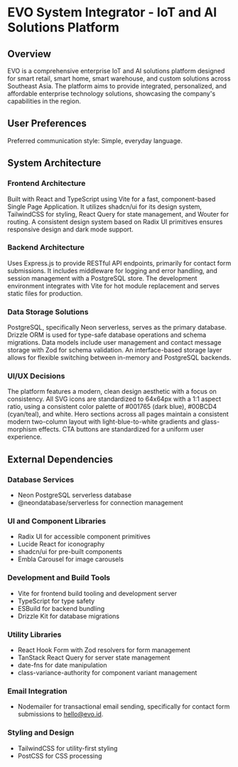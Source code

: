 # EVO System Integrator - IoT and AI Solutions Platform

## Overview
EVO is a comprehensive enterprise IoT and AI solutions platform designed for smart retail, smart home, smart warehouse, and custom solutions across Southeast Asia. The platform aims to provide integrated, personalized, and affordable enterprise technology solutions, showcasing the company's capabilities in the region.

## User Preferences
Preferred communication style: Simple, everyday language.

## System Architecture

### Frontend Architecture
Built with React and TypeScript using Vite for a fast, component-based Single Page Application. It utilizes shadcn/ui for its design system, TailwindCSS for styling, React Query for state management, and Wouter for routing. A consistent design system based on Radix UI primitives ensures responsive design and dark mode support.

### Backend Architecture
Uses Express.js to provide RESTful API endpoints, primarily for contact form submissions. It includes middleware for logging and error handling, and session management with a PostgreSQL store. The development environment integrates with Vite for hot module replacement and serves static files for production.

### Data Storage Solutions
PostgreSQL, specifically Neon serverless, serves as the primary database. Drizzle ORM is used for type-safe database operations and schema migrations. Data models include user management and contact message storage with Zod for schema validation. An interface-based storage layer allows for flexible switching between in-memory and PostgreSQL backends.

### UI/UX Decisions
The platform features a modern, clean design aesthetic with a focus on consistency. All SVG icons are standardized to 64x64px with a 1:1 aspect ratio, using a consistent color palette of #001765 (dark blue), #00BCD4 (cyan/teal), and white. Hero sections across all pages maintain a consistent modern two-column layout with light-blue-to-white gradients and glass-morphism effects. CTA buttons are standardized for a uniform user experience.

## External Dependencies

### Database Services
- Neon PostgreSQL serverless database
- @neondatabase/serverless for connection management

### UI and Component Libraries
- Radix UI for accessible component primitives
- Lucide React for iconography
- shadcn/ui for pre-built components
- Embla Carousel for image carousels

### Development and Build Tools
- Vite for frontend build tooling and development server
- TypeScript for type safety
- ESBuild for backend bundling
- Drizzle Kit for database migrations

### Utility Libraries
- React Hook Form with Zod resolvers for form management
- TanStack React Query for server state management
- date-fns for date manipulation
- class-variance-authority for component variant management

### Email Integration
- Nodemailer for transactional email sending, specifically for contact form submissions to hello@evo.id.

### Styling and Design
- TailwindCSS for utility-first styling
- PostCSS for CSS processing